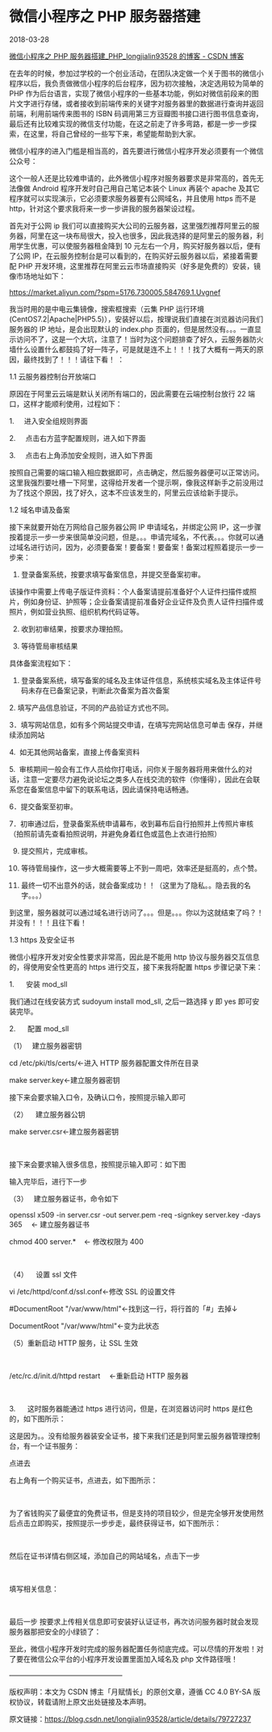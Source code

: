 # 微信小程序之 PHP 服务器搭建

2018-03-28

[微信小程序之 PHP 服务器搭建_PHP_longjialin93528 的博客 - CSDN 博客](https://blog.csdn.net/longjialin93528/article/details/79727237)

在去年的时候，参加过学校的一个创业活动，在团队决定做一个关于图书的微信小程序以后，我负责做微信小程序的后台程序，因为初次接触，决定选用较为简单的 PHP 作为后台语言，实现了微信小程序的一些基本功能，例如对微信前段来的图片文字进行存储，或者接收到前端传来的关键字对服务器里的数据进行查询并返回前端，利用前端传来图书的 ISBN 码调用第三方豆瓣图书接口进行图书信息查询，最后还有比较难实现的微信支付功能，在这之前走了许多弯路，都是一步一步探索，在这里，将自己曾经的一些写下来，希望能帮助到大家。

微信小程序的进入门槛是相当高的，首先要进行微信小程序开发必须要有一个微信公众号：

这个一般人还是比较难申请的，此外微信小程序对服务器要求是非常高的，首先无法像做 Android 程序开发时自己用自己笔记本装个 Linux 再装个 apache 及其它程序就可以实现演示，它必须要求服务器要有公网域名，并且使用 https 而不是 http，针对这个要求我将来一步一步讲我的服务器架设过程。

首先对于公网 ip 我们可以直接购买大公司的云服务器，这里强烈推荐阿里云的服务器，阿里在这一块布局很大，投入也很多，因此我选择的是阿里云的服务器，利用学生优惠，可以使服务器租金降到 10 元左右一个月，购买好服务器以后，便有了公网 IP，在云服务控制台是可以看到的，在购买好云服务器以后，紧接着需要配 PHP 开发环境，这里推荐在阿里云云市场直接购买（好多是免费的）安装，镜像市场地址如下：

https://market.aliyun.com/?spm=5176.730005.584769.1.Uvgnef

我当时用的是中电云集镜像，搜索框搜索（云集 PHP 运行环境 (CentOS7.2|Apache|PHP5.5)），安装好以后，按理说我们直接在浏览器访问我们服务器的 IP 地址，是会出现默认的 index.php 页面的，但是居然没有。。。一直显示访问不了，这是一个大坑，注意了！当时为这个问题排查了好久，云服务器防火墙什么设置什么都鼓捣了好一阵子，可是就是连不上！！！找了大概有一两天的原因，最终找到了！！！请往下看！ ：

1.1 云服务器控制台开放端口

原因在于阿里云云端是默认关闭所有端口的，因此需要在云端控制台放行 22 端口，这样才能顺利使用，过程如下：

1.     进入安全组规则界面

2.     点击右方蓝字配置规则，进入如下界面

3.     点击右上角添加安全规则，进入如下界面

按照自己需要的端口输入相应数据即可，点击确定，然后服务器便可以正常访问。这里我强烈要吐槽一下阿里，这得给开发者一个提示啊，像我这样新手之前没用过为了找这个原因，找了好久，这本不应该发生的，阿里云应该给新手提示。

1.2 域名申请及备案

接下来就要开始在万网给自己服务器公网 IP 申请域名，并绑定公网 IP，这一步骤按着提示一步一步来很简单没问题，但是。。。申请完域名，不代表。。。你就可以通过域名进行访问，因为，必须要备案！要备案！要备案！备案过程照着提示一步一步来：

1. 登录备案系统，按要求填写备案信息，并提交至备案初审。

该操作中需要上传电子版证件资料：个人备案请提前准备好个人证件扫描件或照片，例如身份证、护照等；企业备案请提前准备好企业证件及负责人证件扫描件或照片，例如营业执照、组织机构代码证等。

2. 收到初审结果，按要求办理拍照。

3. 等待管局审核结果

具体备案流程如下：

1. 登录备案系统，填写备案的域名及主体证件信息，系统核实域名及主体证件号码未存在已备案记录，判断此次备案为首次备案

2. 填写产品信息验证，不同的产品验证方式也不同。

3．填写网站信息，如有多个网站提交申请，在填写完网站信息可单击 保存，并继续添加网站

4.  如无其他网站备案，直接上传备案资料

5.  审核期间一般会有工作人员给你打电话，问你关于服务器将用来做什么的对话，注意一定要尽力避免说论坛之类多人在线交流的软件（你懂得），因此在会联系您在备案信息中留下的联系电话，因此请保持电话畅通。

6．提交备案至初审。

7．初审通过后，登录备案系统申请幕布，收到幕布后自行拍照并上传照片审核（拍照前请先查看拍照说明，并避免身着红色或蓝色上衣进行拍照）

9. 提交照片，完成审核。

10. 等待管局操作，这一步大概需要等上不到一周吧，效率还是挺高的，点个赞。

11. 最终一切不出意外的话，就会备案成功！！（这里为了隐私。。隐去我的名字。。。）

到这里，服务器就可以通过域名进行访问了。。。但是。。。你以为这就结束了吗？！并没有！！！且往下看！

1.3 https 及安全证书

微信小程序开发对安全性要求非常高，因此是不能用 http 协议与服务器交互信息的，得使用安全性更高的 https 进行交互，接下来我将配置 https 步骤记录下来：

1.      安装 mod_sll

我们通过在线安装方式 sudoyum install mod_sll, 之后一路选择 y 即 yes 即可安装完毕。

2.      配置 mod_sll

（1）   建立服务器密钥

cd /etc/pki/tls/certs/←进入 HTTP 服务器配置文件所在目录

make server.key←建立服务器密钥

接下来会要求输入口令，及确认口令，按照提示输入即可

（2）    建立服务器公钥

make server.csr←建立服务器密钥

 

接下来会要求输入很多信息，按照提示输入即可：如下图

输入完毕后，进行下一步

（3）   建立服务器证书，命令如下

openssl x509 -in server.csr -out server.pem -req -signkey server.key -days 365　 ← 建立服务器证书

chmod 400 server.*    ← 修改权限为 400

 

（4）    设置 ssl 文件

vi /etc/httpd/conf.d/ssl.conf←修改 SSL 的设置文件

#DocumentRoot "/var/www/html"←找到这一行，将行首的「#」去掉↓

DocumentRoot "/var/www/html"←变为此状态

（5）重新启动 HTTP 服务，让 SSL 生效

         

/etc/rc.d/init.d/httpd restart 　←重新启动 HTTP 服务器

 

3.      这时服务器能通过 https 进行访问，但是，在浏览器访问时 https 是红色的，如下图所示：

这是因为。。没有给服务器装安全证书，接下来我们还是到阿里云服务器管理控制台，有一个证书服务：

点进去

右上角有一个购买证书，点进去，如下图所示：

 

为了省钱购买了最便宜的免费证书，但是支持的项目较少，但是完全够开发使用然后点击立即购买，按照提示一步步走，最终获得证书，如下图所示：

 

然后在证书详情右侧区域，添加自己的网站域名，点击下一步

 

填写相关信息：

 

最后一步 按要求上传相关信息即可安装好认证证书，再次访问服务器时就会发现服务器那把安全的小绿锁了：

至此，微信小程序开发时完成的服务器配置任务彻底完成。可以尽情的开发啦！对了要在微信公众平台的小程序开发设置里面加入域名及 php 文件路径哦！

————————————————

版权声明：本文为 CSDN 博主「月赋情长」的原创文章，遵循 CC 4.0 BY-SA 版权协议，转载请附上原文出处链接及本声明。

原文链接：https://blog.csdn.net/longjialin93528/article/details/79727237

